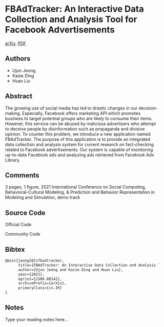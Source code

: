 
# FBAdTracker: An Interactive Data Collection and Analysis Tool for Facebook Advertisements

[arXiv](https://arxiv.org/abs/2106.0142), [PDF](https://arxiv.org/pdf/2106.0142.pdf)

## Authors

- Ujun Jeong
- Kaize Ding
- Huan Liu

## Abstract

The growing use of social media has led to drastic changes in our decision-making. Especially, Facebook offers marketing API which promotes business to target potential groups who are likely to consume their items. However, this service can be abused by malicious advertisers who attempt to deceive people by disinformation such as propaganda and divisive opinion. To counter this problem, we introduce a new application named FBAdTracker. The purpose of this application is to provide an integrated data collection and analysis system for current research on fact-checking related to Facebook advertisements. Our system is capable of monitoring up-to-date Facebook ads and analyzing ads retrieved from Facebook Ads Library.

## Comments

3 pages, 1 figure, 2021 International Conference on Social Computing, Behavioral-Cultural Modeling, & Prediction and Behavior Representation in Modeling and Simulation, demo track

## Source Code

Official Code



Community Code



## Bibtex

```tex
@misc{jeong2021fbadtracker,
      title={FBAdTracker: An Interactive Data Collection and Analysis Tool for Facebook Advertisements}, 
      author={Ujun Jeong and Kaize Ding and Huan Liu},
      year={2021},
      eprint={2106.00142},
      archivePrefix={arXiv},
      primaryClass={cs.IR}
}
```

## Notes

Type your reading notes here...

